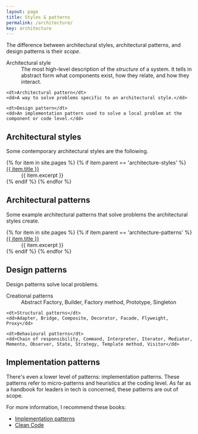 ```yaml
---
layout: page
title: Styles & patterns
permalink: /architecture/
key: architecture
---
```


The difference between architectural styles, architectural patterns, and design patterns is their _scope_.

<dl>
    <dt>Architectural style</dt>
    <dd>The most high-level description of the <i>structure</i> of a system. It tells in abstract form what components exist,
        how they relate, and how they interact.</dd>
    
    <dt>Architectural pattern</dt>
    <dd>A way to solve problems specific to an architectural style.</dd>
    
    <dt>Design pattern</dt>
    <dd>An implementation pattern used to solve a local problem at the component or code level.</dd>
</dl>

## Architectural styles

Some contemporary architectural styles are the following.

<dl>
{% for item in site.pages %}
    {% if item.parent == 'architecture-styles' %}
    <dt>
        <a href="{{ item.url | relative_url }}">{{ item.title }}</a>
    </dt>
    <dd>{{ item.excerpt }}</dd>
    {% endif %}
{% endfor %}

<!--
    <dt>Microkernel</dt>
    <dd>The system is designed around a Core component and Plug-in components.</dd>
    
    <dt>Pipes and Filters</dt>
    <dd>The system is designed around Filter components, containing logic, and Pipe components, the communication channels between filters.</dd>
-->
</dl>

## Architectural patterns

Some example architectural patterns that solve problems the architectural styles create.

<dl>
{% for item in site.pages %}
    {% if item.parent == 'architecture-patterns' %}
    <dt>
        <a href="{{ item.url | relative_url }}">{{ item.title }}</a>
    </dt>
    <dd>{{ item.excerpt }}</dd>
    {% endif %}
{% endfor %}
</dl>

<!--
<dl>
    <dt>Microservices</dt>
    <dd>A way to organise logic in a system around pluggable, individually deployable applications.</dd>
    
    <dt>Model-View-Controller (MVC)</dt>
    <dd>A way to separate the data (model) from the user-interface (view) and the manipulation of that data (controller).</dd>
    
    <dt>Serverless</dt>
    <dd>A way to leverage cloud infrastructure to reduce the need for operational capacity.</dd>
    
    <dt>Service-oriented (SOA)</dt>
    <dd>A way to organise logic in an application around services.</dd>
    
    <dt>Space-based</dt>
    <dd>A way to scale processing power by dividing a task into individually computable tasks on separate logical processes.</dd>
</dl>
-->

## Design patterns

Design patterns solve local problems.

<dl>
    <dt>Creational patterns</dt>
    <dd>Abstract Factory, Builder, Factory method, Prototype, Singleton</dd>
    
    <dt>Structural patterns</dt>
    <dd>Adapter, Bridge, Composite, Decorator, Facade, Flyweight, Proxy</dd>
    
    <dt>Behavioural patterns</dt>
    <dd>Chain of responsibility, Command, Interpreter, Iterator, Mediator, Memento, Observer, State, Strategy, Template method, Visitor</dd>
</dl>

## Implementation patterns

There's even a lower level of patterns: implementation patterns. These patterns refer to micro-patterns and heuristics at the coding level.
As far as a handbook for leaders in tech is concerned, these patterns are out of scope.

For more information, I recommend these books:

- [Implementation patterns](https://www.amazon.nl/Implementation-Patterns-Beck-Kent/dp/0321413091)
- [Clean Code](https://www.amazon.nl/Clean-Code-Handbook-Software-Craftsmanship/dp/0132350882/)
